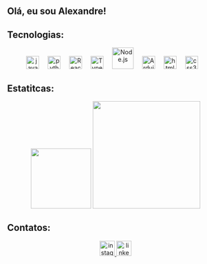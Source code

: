 <h2 align="left">Olá, eu sou Alexandre!</h2>

###
<h2 align="left">Tecnologias:</h2>
<div align="center">
  <img src="https://cdn.jsdelivr.net/gh/devicons/devicon/icons/javascript/javascript-original.svg" height="30" alt="javascript logo"  />
  <img width="12" />
  <img src="https://cdn.jsdelivr.net/gh/devicons/devicon/icons/python/python-original.svg" height="30" alt="python logo"  />
  <img width="12" />
  <img src="https://profilinator.rishav.dev/skills-assets/react-original-wordmark.svg" alt="React" height="30" />
  <img width="12" />
  <img src="https://profilinator.rishav.dev/skills-assets/typescript-original.svg" height="30" alt="TypeScript" height="50" />
  <img width="12" />
  <img src="https://profilinator.rishav.dev/skills-assets/nodejs-original-wordmark.svg" alt="Node.js" height="50" />
  <img width="12" />
  <img src="https://profilinator.rishav.dev/skills-assets/arduino.png" alt="Arduino" height="30" />
  <img width="12" />
  <img src="https://cdn.jsdelivr.net/gh/devicons/devicon/icons/html5/html5-original.svg" height="30" alt="html5 logo"  />
  <img width="12" />
  <img src="https://cdn.jsdelivr.net/gh/devicons/devicon/icons/css3/css3-original.svg" height="30" alt="css3 logo"  />
  <img width="12" />
</div>

###

<h2>Estatitcas:</h2>
<div align="center">
  <img src="https://github-readme-stats.vercel.app/api?username=dev-alexandre-lima&hide_title=True&hide_rank=False&show_icons=False&include_all_commits=True&count_private=False&disable_animations=False&theme=dark&locale=en&hide_border=False" height="140px"  />
  <img src="https://github-readme-stats.vercel.app/api/top-langs?username=dev-alexandre-lima&locale=en&hide_title=false&layout=compact&card_width=320&langs_count=5&theme=dark&hide_border=false" height="250"  />
</div>

###

<h2>Contatos:</h2>
<div align="center">
 <a href="https://www.instagram.com/alexandre.lima013/"><img src="https://img.shields.io/static/v1?message=Instagram&logo=instagram&label=&color=E4405F&logoColor=white&labelColor=&style=for-the-badge" target="_blank" height="35px" alt="instagram logo"  />
 </a>
  <a href="https://www.linkedin.com/in/alexandre-lima-59a2aa251/"><img src="https://img.shields.io/static/v1?message=LinkedIn&logo=linkedin&label=&color=0077B5&logoColor=white&labelColor=&style=for-the-badge"&href="https://www.linkedin.com/in/alexandre-lima-59a2aa251/" target="_blank" height="35px" alt="linkedin logo"  /></a>
</div>

###
<!---
dev-alexandre-lima/dev-alexandre-lima is a ✨ special ✨ repository because its `README.md` (this file) appears on your GitHub profile.
You can click the Preview link to take a look at your changes.
--->

